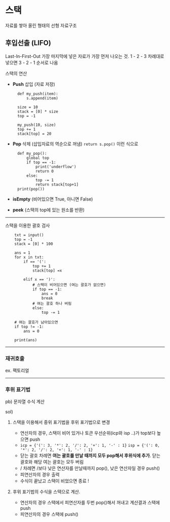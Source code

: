 # 스택
자료를 쌓아 올린 형태의 선형 자료구조

## 후입선출 (LIFO)
Last-In-First-Out 가장 마지막에 넣은 자료가 가장 먼저 나오는 것. 1 - 2 - 3 차례대로 넣으면 3 - 2 - 1 순서로 나옴

스택의 연산
- **Push** 삽입 (자료 저장)

        def my_push(item):
            s.append(item)

        size = 10
        stack = [0] * size
        top = -1

        my_push(10, size)
        top += 1
        stack[top] = 20

- **Pop** 삭제 (삽입자료의 역순으로 꺼냄)
    `return s.pop()` 이런 식으로

        def my_pop():
            global top
            if top == -1:
                print('underflow')
                return 0
            else:
                top -= 1
                return stack[top+1]
        print(pop())

- **isEmpty** (비어있으면 True, 아니면 False)
- **peek** (스택의 top에 있는 원소를 반환)

---

스택을 이용한 괄호 검사

        txt = input()
        top = -1
        stack = [0] * 100

        ans = 1
        for x in txt:
            if == '(':
                top += 1
                stack[top] =x

            elif x == ')':
                # 스택이 비어있으면 (여는 괄호가 없으면)
                if top == -1: 
                    ans = 0
                    break
                # 여는 괄호 하나 버림
                else:
                    top -= 1

        # 여는 괄호가 남아있으면
        if top != -1:
            ans = 0

        print(ans)

---
### 재귀호출
ex. 팩토리얼

---

### 후위 표기법
pb) 문자열 수식 계산 

sol) 
1) 스택을 이용해서 중위 표기법을 후위 표기법으로 변경 

    - 연산자의 경우, 스택이 비어 있거나 토큰 우선순위(icp와 isp ..)가 top보다 높으면 push
    - `icp = {'(': 3, '*': 2, '/': 2, '+': 1, '-' : 1}`
       `isp = {'(': 0, '*': 2, '/': 2, '+': 1, '-' : 1}`
    - 닫는 괄호 차례면 **여는 괄호를 만날 때까지 모두 pop해서 후위식에 추가**. 닫는 괄호와 해당 여는 괄호는 모두 버림
    - / 차례면 /보다 낮은 연산자를 만날때까지 pop(), 낮은 연산자일 경우 push()
    - 피연산자의 경우 출력
    - 수식이 끝났고 스택이 비었으면 종료 !


2) 후위 표기법의 수식을 스택으로 계산.
    - 연산자의 경우 스택에서 피연산자를 두번 pop()해서 꺼내고 계산결과 스택에 push
    - 피연산자의 경우 스택에 push()